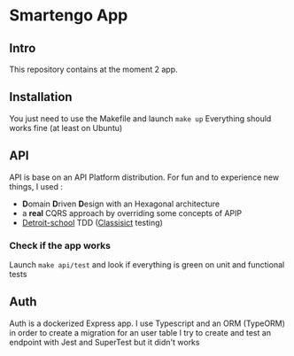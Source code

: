 # Smartengo App
## Intro
This repository contains at the moment 2 app.
## Installation
You just need to use the Makefile and launch `make up`
Everything should works fine (at least on Ubuntu)
## API
API is base on an API Platform distribution.
For fun and to experience new things, I used : 
* **D**omain **D**riven **D**esign with an Hexagonal architecture
* a **real** CQRS approach by overriding some concepts of APIP
* [Detroit-school](https://github.com/testduble/contributing-tests/wiki/Detroit-school-TDD) TDD ([Classisict](https://martinfowler.com/articles/mocksArentStubs.html#SoShouldIBeAClassicistOrAMockist) testing)

### Check if the app works
Launch `make api/test` and look if everything is green on unit and functional tests

## Auth
Auth is a dockerized Express app.
I use Typescript and an ORM (TypeORM) in order to create a migration for an user table
I try to create and test an endpoint with Jest and SuperTest but it didn't works
